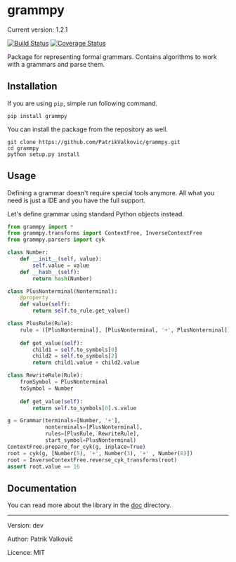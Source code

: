# grammpy

Current version: 1.2.1

[![Build Status](https://travis-ci.org/PatrikValkovic/grammpy.svg?branch=master)](https://travis-ci.org/PatrikValkovic/grammpy)
[![Coverage Status](https://coveralls.io/repos/github/PatrikValkovic/grammpy/badge.svg?branch=master)](https://coveralls.io/github/PatrikValkovic/grammpy?branch=master)

Package for representing formal grammars.
Contains algorithms to work with a grammars and parse them.

## Installation

If you are using `pip`, simple run following command.
```
pip install grammpy
```

You can install the package from the repository as well.
```
git clone https://github.com/PatrikValkovic/grammpy.git
cd grammpy
python setup.py install
```

## Usage

Defining a grammar doesn't require special tools anymore.
All what you need is just a IDE and you have the full support.

Let's define grammar using standard Python objects instead.

```python
from grammpy import *
from grammpy.transforms import ContextFree, InverseContextFree
from grammpy.parsers import cyk

class Number:
    def __init__(self, value):
        self.value = value
    def __hash__(self):
        return hash(Number)

class PlusNonterminal(Nonterminal):
    @property
    def value(self):
        return self.to_rule.get_value()

class PlusRule(Rule):
    rule = ([PlusNonterminal], [PlusNonterminal, '+', PlusNonterminal])
    
    def get_value(self):
        child1 = self.to_symbols[0]
        child2 = self.to_symbols[2]
        return child1.value + child2.value

class RewriteRule(Rule):
    fromSymbol = PlusNonterminal
    toSymbol = Number
    
    def get_value(self):
        return self.to_symbols[0].s.value

g = Grammar(terminals=[Number, '+'],
            nonterminals=[PlusNonterminal],
            rules=[PlusRule, RewriteRule],
            start_symbol=PlusNonterminal)
ContextFree.prepare_for_cyk(g, inplace=True)
root = cyk(g, [Number(5), '+', Number(3), '+' , Number(8)])
root = InverseContextFree.reverse_cyk_transforms(root)
assert root.value == 16
```

## Documentation

You can read more about the library in the [doc](doc/index.md) directory.

-----

Version: dev

Author: Patrik Valkovič

Licence: MIT

